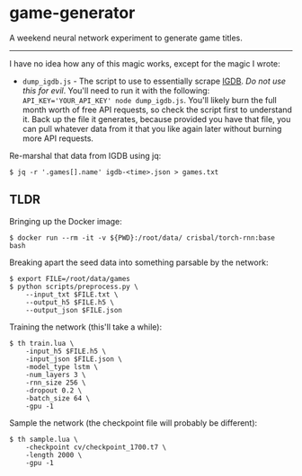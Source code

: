 # game-generator

A weekend neural network experiment to generate game titles.

---

I have no idea how any of this magic works, except for the magic I wrote:

- `dump_igdb.js` - The script to use to essentially scrape [IGDB][]. _Do not use this for evil_. You'll need to run it with the following: `API_KEY='YOUR_API_KEY' node dump_igdb.js`. You'll likely burn the full month worth of free API requests, so check the script first to understand it. Back up the file it generates, because provided you have that file, you can pull whatever data from it that you like again later without burning more API requests.

Re-marshal that data from IGDB using jq:

```console
$ jq -r '.games[].name' igdb-<time>.json > games.txt
```

<!-- 📝 The R/RStudio stuff -->

## TLDR

Bringing up the Docker image:

```console
$ docker run --rm -it -v ${PWD}:/root/data/ crisbal/torch-rnn:base bash
```

Breaking apart the seed data into something parsable by the network:

```console
$ export FILE=/root/data/games
$ python scripts/preprocess.py \
    --input_txt $FILE.txt \
    --output_h5 $FILE.h5 \
    --output_json $FILE.json
```

Training the network (this'll take a while):

```console
$ th train.lua \
    -input_h5 $FILE.h5 \
    -input_json $FILE.json \
    -model_type lstm \
    -num_layers 3 \
    -rnn_size 256 \
    -dropout 0.2 \
    -batch_size 64 \
    -gpu -1
```

Sample the network (the checkpoint file will probably be different):

```console
$ th sample.lua \
    -checkpoint cv/checkpoint_1700.t7 \
    -length 2000 \
    -gpu -1
```

[igdb]: https://igdb.com
